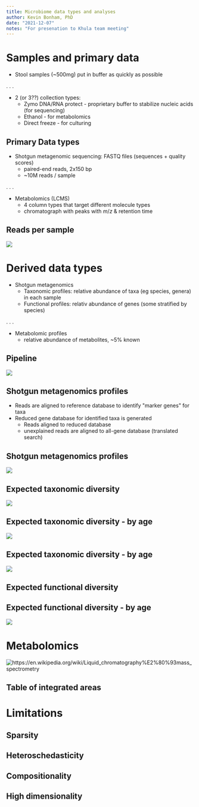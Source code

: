 ```yaml
---
title: Microbiome data types and analyses
author: Kevin Bonham, PhD
date: "2021-12-07"
notes: "For presenation to Khula team meeting"
---
```


# Samples and primary data

- Stool samples (~500mg) put in buffer as quickly as possible

. . .

- 2 (or 3??) collection types:
  - Zymo DNA/RNA protect - proprietary buffer to stabilize nucleic acids (for sequencing)
  - Ethanol - for metabolomics
  - Direct freeze - for culturing

## Primary Data types

- Shotgun metagenomic sequencing: FASTQ files (sequences + quality scores)
  - paired-end reads, 2x150 bp
  - ~10M reads / sample

. . .

- Metabolomics (LCMS)
  - 4 column types that target different molecule types
  - chromatograph with peaks with $m / z$ & retention time

## Reads per sample

<p class="stretch"><img src="../assets/kneaddatacounts.png"></p>


# Derived data types

- Shotgun metagenomics
  - Taxonomic profiles: relative abundance of taxa (eg species, genera) in each sample
  - Functional profiles: relativ abundance of genes (some stratified by species)

. . .

- Metabolomic profiles
  - relative abundance of metabolites, ~5% known

## Pipeline

<p class="stretch"><img src="../assets/pipeline.png"></p>

## Shotgun metagenomics profiles

- Reads are aligned to reference database to identify "marker genes" for taxa
- Reduced gene database for identified taxa is generated
  - Reads aligned to reduced database
  - unexplained reads are aligned to all-gene database (translated search)

## Shotgun metagenomics profiles

<p class="stretch"><img src="../assets/comm_profile.png"></p>

## Expected taxonomic diversity

<p class="stretch"><img src="../assets/echo_richness.png"></p>

## Expected taxonomic diversity - by age

<p class="stretch"><img src="../assets/echo_richness_byage.png"></p>

## Expected taxonomic diversity - by age

<p class="stretch"><img src="https://i.imgur.com/PgA5D73.png"></p>

## Expected functional diversity

<!-- TODO: some charts about functions from ECHO -->

## Expected functional diversity - by age

<p class="stretch"><img src="https://i.imgur.com/V2HqYEY.png"></p>

# Metabolomics

<p class="stretch"><img src="https://upload.wikimedia.org/wikipedia/en/thumb/7/71/Liquid_chromatography_MS_spectrum_3D_analysis.png/1920px-Liquid_chromatography_MS_spectrum_3D_analysis.png" alt="https://en.wikipedia.org/wiki/Liquid_chromatography%E2%80%93mass_spectrometry"></p>

## Table of integrated areas



# Limitations

## Sparsity

## Heteroschedasticity

## Compositionality

## High dimensionality
